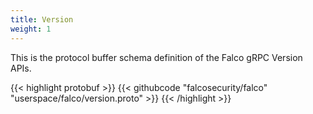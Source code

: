 ```yaml
---
title: Version
weight: 1
---
```


This is the protocol buffer schema definition of the Falco gRPC Version APIs.

{{< highlight protobuf >}}
{{< githubcode "falcosecurity/falco" "userspace/falco/version.proto" >}}
{{< /highlight >}}
